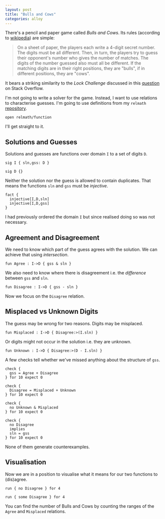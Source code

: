 ```yaml
---
layout: post
title: "Bulls and Cows"
categories: alloy
---
```


There's a pencil and paper game called *Bulls and Cows*.  Its rules (according to [wikipedia](https://en.wikipedia.org/wiki/Bulls_and_Cows)) are simple:

> On a sheet of paper, the players each write a 4-digit secret number. The digits must be all different. Then, in turn, the players try to guess their opponent's number who gives the number of matches. The digits of the number guessed also must all be different. If the matching digits are in their right positions, they are "bulls", if in different positions, they are "cows".

It bears a striking similarity to the *Lock Challenge* discussed in this [question](https://stackoverflow.com/questions/60951163/lock-challenge-in-alloy) on Stack Overflow.

I'm not going to write a solver for the game.  Instead, I want to use relations to characterise guesses.  I'm going to use definitions from my `relmath` [repository](https://github.com/coreflexive/relmath).

```alloy
open relmath/function
```

I'll get straight to it.

## Solutions and Guesses

Solutions and guesses are functions over domain `I` to a set of digits `D`.

```alloy
sig I { sln,gss: D }

sig D {}
```

Neither the solution nor the guess is allowed to contain duplicates.  That means the functions `sln` and `gss` must be *injective*.

```alloy
fact {
  injective[I,D,sln]
  injective[I,D,gss]
}
```

I had previously ordered the domain `I` but since realised doing so was not necessary.

## Agreement and Disagreement

We need to know which part of the guess agrees with the solution.  We can achieve that using *intersection*.

```alloy
fun Agree : I->D { gss & sln }
```

We also need to know where there is disagreement i.e. the *difference* between `gss` and `sln`.

```alloy
fun Disagree : I->D { gss - sln }
```

Now we focus on the `Disagree` relation.

## Misplaced vs Unknown Digits

The guess may be wrong for two reasons.  Digits may be misplaced.

```alloy
fun Misplaced : I->D { Disagree:>(I.sln) }
```

Or digits might not occur in the solution i.e. they are unknown.

```alloy
fun Unknown : I->D { Disagree:>(D - I.sln) }
```

A few checks tell whether we've missed anything about the structure of `gss`.

```alloy
check {
  gss = Agree + Disagree
} for 10 expect 0

check {
  Disagree = Misplaced + Unknown
} for 10 expect 0

check {
  no Unknown & Misplaced
} for 10 expect 0

check {
  no Disagree
  implies
  sln = gss
} for 10 expect 0
```

None of them generate counterexamples.

## Visualisation

Now we are in a position to visualise what it means for our two functions to (dis)agree.

```alloy
run { no Disagree } for 4

run { some Disagree } for 4
```

You can find the number of Bulls and Cows by counting the ranges of the `Agree` and `Misplaced` relations.
